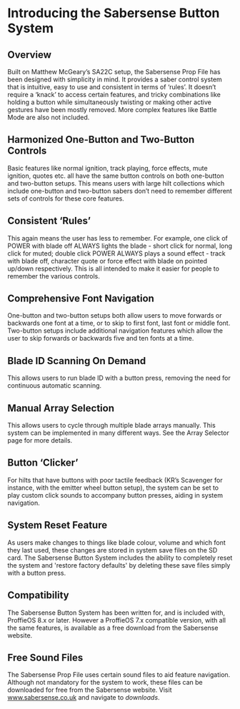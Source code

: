 # Introducing the Sabersense Button System

## Overview
Built on Matthew McGeary’s SA22C setup, the Sabersense Prop File has been designed with simplicity in mind. It provides a saber control system that is intuitive, easy to use
and consistent in terms of ‘rules’. It doesn’t require a ‘knack’ to access certain features, and tricky combinations like holding a button while simultaneously twisting or making other active gestures have been mostly removed. More complex features like Battle Mode are also not included.

## Harmonized One-Button and Two-Button Controls
Basic features like normal ignition, track playing, force effects, mute ignition, quotes etc. all have the same button controls on both one-button and two-button setups. This means users with large hilt collections which include one-button and two-button sabers don’t need to remember different sets of controls for these core features.

## Consistent ‘Rules’
This again means the user has less to remember. For example, one click of POWER with blade off ALWAYS lights the blade - short click for normal, long click for muted; double click POWER ALWAYS plays a sound effect - track with blade off, character quote or force effect with blade on pointed up/down respectively. This is all intended to make it easier for people to remember the various controls.

## Comprehensive Font Navigation 
One-button and two-button setups both allow users to move forwards or backwards one font at a time, or to skip to first font, last font or middle font. Two-button setups include additional navigation features which allow the user to skip forwards or backwards five and ten fonts at a time.

## Blade ID Scanning On Demand
This allows users to run blade ID with a button press, removing the need for continuous automatic scanning.

## Manual Array Selection
This allows users to cycle through multiple blade arrays manually. This system can be implemented in many different ways. See the Array Selector page for more details.

## Button ‘Clicker’
For hilts that have buttons with poor tactile feedback (KR’s Scavenger for instance, with the emitter wheel button setup), the system can be set to play custom click sounds to accompany button presses, aiding in system navigation.

## System Reset Feature
As users make changes to things like blade colour, volume and which font they last used, these changes are stored in system save files on the SD card. The Sabersense Button System includes the ability to completely reset the system and 'restore factory defaults' by deleting these save files simply with a button press.

## Compatibility
The Sabersense Button System has been written for, and is included with, ProffieOS 8.x or later. However a ProffieOS 7.x compatible version, with all the same features, is available as a free download from the Sabersense website.

## Free Sound Files
The Sabersense Prop File uses certain sound files to aid feature navigation. Although not mandatory for the system to work, these files can be downloaded for free from the Sabersense website. Visit www.sabersense.co.uk and navigate to *downloads*.
